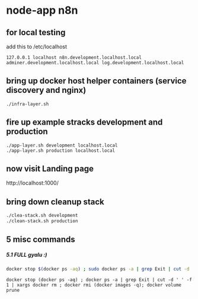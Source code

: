 # node-app n8n

## for local testing 
add this to /etc/localhost

```
127.0.0.1 localhost n8n.development.localhost.local adminer.development.localhost.local log.development.localhost.local 
```

## bring up docker host helper containers (service discovery and nginx)

```
./infra-layer.sh
```

## fire up example stracks development and production

```
./app-layer.sh development localhost.local
./app-layer.sh production localhost.local
```

## now visit Landing page
http://localhost:1000/


## bring down cleanup stack

```bash
./clea-stack.sh development
./clean-stack.sh production
```

## 5 misc commands
##### 5.1 FULL gyalu :)
```bash
docker stop $(docker ps -aq) ; sudo docker ps -a | grep Exit | cut -d ' ' -f 1 | xargs sudo docker rm ; docker rmi $(docker images -q); docker volume prune
```
```fish
docker stop (docker ps -aq) ; docker ps -a | grep Exit | cut -d ' ' -f 1 | xargs docker rm ; docker rmi (docker images -q); docker volume prune
```